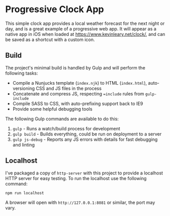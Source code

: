 # Progressive Clock App

This simple clock app provides a local weather forecast for the next night or day, and is a great example of a progressive web app. It will appear as a native app in iOS when loaded at https://www.kevinleary.net/clock/, and can be saved as a shortcut with a custom icon.

## Build

The project's minimal build is handled by Gulp and will perform the following tasks:

* Compile a Nunjucks template (`index.njk`) to HTML (`index.html`), auto-versioning CSS and JS files in the process
* Concatenate and compress JS, respecting `=include` rules from `gulp-include`
* Compile SASS to CSS, with auto-prefixing support back to IE9
* Provide some helpful debugging tools

The following Gulp commands are available to do this:

1. `gulp` - Runs a watch/build process for development
2. `gulp build` - Builds everything, could be run on deployment to a server
3. `gulp js-debug` - Reports any JS errors with details for fast debugging and linting

## Localhost

I've packaged a copy of `http-server` with this project to provide a localhost HTTP server for easy testing. To run the localhost use the following command:

`npm run localhost`

A browser will open with `http://127.0.0.1:8081` or similar, the port may vary.
